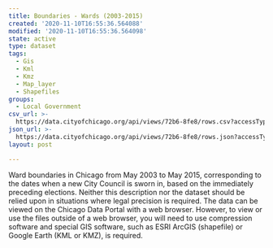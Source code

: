```yaml
---
title: Boundaries - Wards (2003-2015)
created: '2020-11-10T16:55:36.564088'
modified: '2020-11-10T16:55:36.564098'
state: active
type: dataset
tags:
  - Gis
  - Kml
  - Kmz
  - Map_layer
  - Shapefiles
groups:
  - Local Government
csv_url: >-
  https://data.cityofchicago.org/api/views/72b6-8fe8/rows.csv?accessType=DOWNLOAD
json_url: >-
  https://data.cityofchicago.org/api/views/72b6-8fe8/rows.json?accessType=DOWNLOAD
layout: post

---
```

Ward boundaries in Chicago from May 2003 to May 2015, corresponding to the dates when a new City Council is sworn in, based on the immediately preceding elections.  Neither this description nor the dataset should be relied upon in situations where legal precision is required. The data can be viewed on the Chicago Data Portal with a web browser. However, to view or use the files outside of a web browser, you will need to use compression software and special GIS software, such as ESRI ArcGIS (shapefile) or Google Earth (KML or KMZ), is required.
